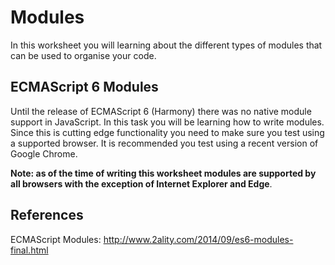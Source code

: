 # Modules

In this worksheet you will learning about the different types of modules that can be used to organise your code.

## ECMAScript 6 Modules

Until the release of ECMAScript 6 (Harmony) there was no native module support in JavaScript. In this task you will be learning how to write modules. Since this is cutting edge functionality you need to make sure you test using a supported browser. It is recommended you test using a recent version of Google Chrome.

**Note: as of the time of writing this worksheet modules are supported by all browsers with the exception of Internet Explorer and Edge**.



## References

ECMAScript Modules: http://www.2ality.com/2014/09/es6-modules-final.html
